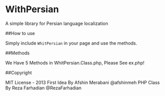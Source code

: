 WithPersian
===========

A simple library for Persian language localization

##How to use

Simply include `WhitPersian` in your page and use the methods.   


##Methods

We Have 5 Methods in WhitPersian.Class.php, Please See ex.php!

##Copyright

MIT License - 2013
First Idea By Afshin Merabani @afshinmeh
PHP Class By Reza Farhadian @RezaFarhadian
